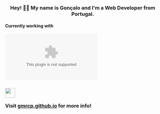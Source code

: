 <h3 align="center">Hey! 🙋‍♂️ My name is Gonçalo and I'm a Web Developer from Portugal.</h3>

<h4>Currently working with </h4>
  <object type="image/svg" data="https://cdn.jsdelivr.net/npm/simple-icons@v6/icons/rubyonrails.svg">
  </object>
  <a href="https://rubyonrails.org/"><svg height="32" width="32" src="https://cdn.jsdelivr.net/npm/simple-icons@v6/icons/rubyonrails.svg" /></a>
  
<h3>
  <a href="https://rubyonrails.org/"><img height="32" width="32" src="https://cdn.jsdelivr.net/npm/simple-icons@v6/icons/csharp.svg" /></a>
  
<p>Visit <a href="https://gmrcp.github.io/">gmrcp.github.io</a> for more info!</p>

<!--
**gmrcp/gmrcp** is a ✨ _special_ ✨ repository because its `README.md` (this file) appears on your GitHub profile.

Here are some ideas to get you started:

- 🔭 I’m currently working on ...
- 🌱 I’m currently learning ...
- 👯 I’m looking to collaborate on ...
- 🤔 I’m looking for help with ...
- 💬 Ask me about ...
- 📫 How to reach me: ...
- 😄 Pronouns: ...
- ⚡ Fun fact: ...
-->
